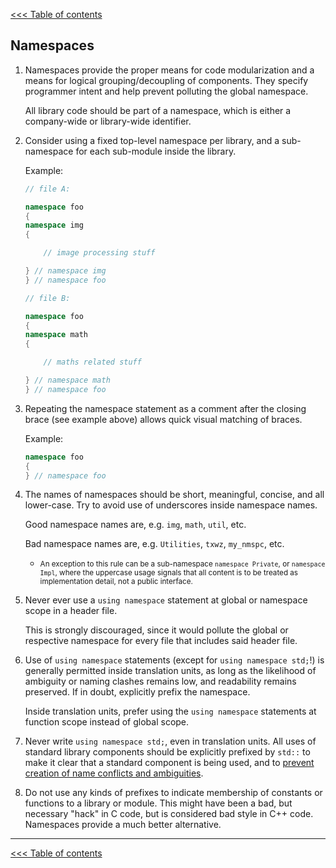 [<<< Table of contents](../README.md)

## Namespaces

1. Namespaces provide the proper means for code modularization and a means for logical grouping/decoupling of components. They specify programmer intent and help prevent polluting the global namespace.
 
    All library code should be part of a namespace, which is either a company-wide or library-wide identifier.

2. Consider using a fixed top-level namespace per library, and a sub-namespace for each sub-module inside the library.

    Example:
  
    ```cpp
    // file A:

    namespace foo
    {
    namespace img
    {
    
        // image processing stuff

    } // namespace img
    } // namespace foo
    ```
    ```cpp
    // file B:
    
    namespace foo
    {
    namespace math
    {
    
        // maths related stuff

    } // namespace math
    } // namespace foo
    ```

3. Repeating the namespace statement as a comment after the closing brace (see example above) allows quick visual matching of braces.

    Example:
  
    ```cpp
    namespace foo
    {
    } // namespace foo
    ```

4. The names of namespaces should be short, meaningful, concise, and all lower-case. Try to avoid use of underscores inside namespace names.

    Good namespace names are, e.g. `img`, `math`, `util`, etc.

    Bad namespace names are, e.g. `Utilities`, `txwz`, `my_nmspc`, etc.

    - <small>An exception to this rule can be a sub-namespace `namespace Private`, or `namespace Impl`, where the uppercase usage signals that all content is to be treated as implementation detail, not a public interface.</small>

5. Never ever use a `using namespace` statement at global or namespace scope in a header file.

    This is strongly discouraged, since it would pollute the global or respective namespace for every file that includes said header file.

6. Use of `using namespace` statements (except for `using namespace std;`!) is generally permitted inside translation units, as long as the likelihood of ambiguity or naming clashes remains low, and readability remains preserved. If in doubt, explicitly prefix the namespace.

    Inside translation units, prefer using the `using namespace` statements at function scope instead of global scope.

7. Never write `using namespace std;`, even in translation units. All uses of standard library components should be explicitly prefixed by `std::` to make it clear that a standard component is being used, and to [prevent creation of name conflicts and ambiguities](https://isocpp.org/wiki/faq/coding-standards#using-namespace-std).

8. Do not use any kinds of prefixes to indicate membership of constants or functions to a library or module. This might have been a bad, but necessary "hack" in C code, but is considered bad style in C++ code. Namespaces provide a much better alternative.
    
---

[<<< Table of contents](../README.md)